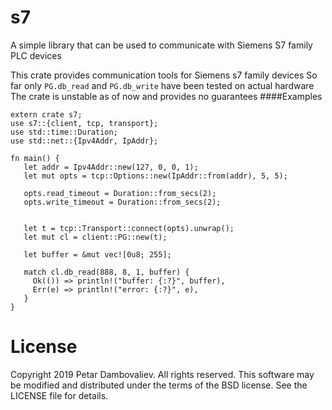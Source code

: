 # s7
A simple library that can be used to communicate with Siemens S7 family PLC devices

 This crate provides communication tools for Siemens s7 family devices
 So far only `PG.db_read` and `PG.db_write` have been tested on actual hardware
 The crate is unstable as of now and provides no guarantees
 ####Examples
 ```
extern crate s7;
use s7::{client, tcp, transport};
use std::time::Duration;
use std::net::{Ipv4Addr, IpAddr};

fn main() {
    let addr = Ipv4Addr::new(127, 0, 0, 1);
    let mut opts = tcp::Options::new(IpAddr::from(addr), 5, 5);

    opts.read_timeout = Duration::from_secs(2);
    opts.write_timeout = Duration::from_secs(2);


    let t = tcp::Transport::connect(opts).unwrap();
    let mut cl = client::PG::new(t);

    let buffer = &mut vec![0u8; 255];

    match cl.db_read(888, 8, 1, buffer) {
      Ok(()) => println!("buffer: {:?}", buffer),
      Err(e) => println!("error: {:?}", e),
    }
}
 ```
# License

Copyright 2019 Petar Dambovaliev. All rights reserved.
This software may be modified and distributed under the terms
of the BSD license. See the LICENSE file for details.
